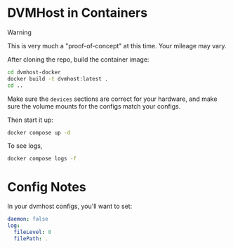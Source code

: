 # DVMHost in Containers

> [!WARNING] 
> This is very much a "proof-of-concept" at this time. Your mileage may vary.


After cloning the repo, build the container image:

```bash
cd dvmhost-docker
docker build -t dvmhost:latest .
cd ..
```

Make sure the `devices` sections are correct for your hardware, and make sure the volume mounts for the configs match your configs.

Then start it up:

```bash
docker compose up -d
```

To see logs,

```bash
docker compose logs -f
```


# Config Notes
In your dvmhost configs, you'll want to set:

```yaml
daemon: false
log:
  fileLevel: 0
  filePath: .
```

